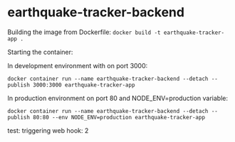 # earthquake-tracker-backend

Building the image from Dockerfile:
`docker build -t earthquake-tracker-app .`

Starting the container:

In development environment with on port 3000:
```
docker container run --name earthquake-tracker-backend --detach --publish 3000:3000 earthquake-tracker-app
```

In production environment on port 80 and NODE_ENV=production variable:
```
docker container run --name earthquake-tracker-backend --detach --publish 80:80 --env NODE_ENV=production earthquake-tracker-app
```

test: triggering web hook: 2
